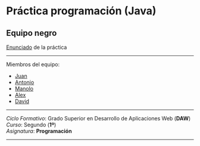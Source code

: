 # Práctica programación (Java)
## Equipo negro

[Enunciado](https://github.com/davidtoral/equiponegro/blob/master/EnunciadoPractica.pdf) de la práctica

- - -

Miembros del equipo: 
- [Juan][juan]
- [Antonio][antonio]
- [Manolo][manolo]
- [Alex][alex]
- [David][david]

[juan]: https://github.com/Juanpa622
[antonio]: https://github.com/AntonioMirallas
[manolo]: https://github.com/manolojm
[alex]: https://github.com/AlexFandila
[david]: https://github.com/davidtoral

- - -

*Ciclo Formativo*: Grado Superior en Desarrollo de Aplicaciones Web (**DAW**)  
*Curso*: Segundo (**1º**)  
*Asignatura*: **Programación**

- - -

